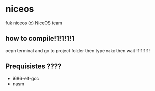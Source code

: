 # niceos
fuk niceos
(c) NiceOS team
## how to compile!1!1!1!1
oepn terminal and go to project folder
then type  `make`
then wait !1!1!1!1!

## Prequisistes ????
* i686-elf-gcc 
* nasm
